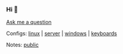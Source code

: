 ### Hi 👋

[Ask me a question](https://github.com/brettinternet/brettinternet/discussions/new)

<!-- Employers: [resume.pdf](https://github.com/brettinternet/cv/blob/master/resume.pdf) | [cv.pdf](https://github.com/brettinternet/cv/blob/master/cv.pdf) -->

Configs: [linux](https://github.com/brettinternet/linux) | [server](https://github.com/brettinternet/homelab) | [windows](https://github.com/brettinternet/windows) | [keyboards](https://github.com/brettinternet/keyboards)

Notes: [public](https://github.com/brettinternet/public-notes)
